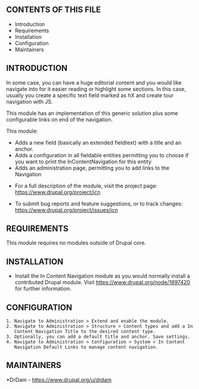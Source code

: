 CONTENTS OF THIS FILE
---------------------

 * Introduction
 * Requirements
 * Installation
 * Configuration
 * Maintainers


INTRODUCTION
------------

In some case, you can have a huge editorial content and you would like navigate
into for it easier reading or highlight some sections.
In this case, usually you create a specific text field marked as hX and create
tour navigation with JS.

This module has an implementation of this generic solution plus some
configurable links on end of the navigation.

This module:
 - Adds a new field (basically an extended fieldtext) with a title and an
   anchor.
 - Adds a configuration in all fieldable entities permitting you to choose if
   you want to print the InContentNavigation for this entity
 - Adds an administration page, permitting you to add links to the Navigation

 * For a full description of the module, visit the project page:
   https://www.drupal.org/project/icn

 * To submit bug reports and feature suggestions, or to track changes:
   https://www.drupal.org/project/issues/icn


REQUIREMENTS
------------

This module requires no modules outside of Drupal core.


INSTALLATION
------------

 * Install the In Content Navigation module as you would normally install a
   contributed Drupal module. Visit https://www.drupal.org/node/1897420 for
   further information.


CONFIGURATION
-------------

    1. Navigate to Administration > Extend and enable the module.
    2. Navigate to Administration > Structure > Content types and add a In
       Content Navigation Title to the desired content type.
    3. Optionally, you can add a default title and anchor. Save settings.
    4. Navigate to Administration > Configuration > System > In Content
       Navigation Default Links to manage content navigation.


MAINTAINERS
-----------

 *DrDam - https://www.drupal.org/u/drdam
